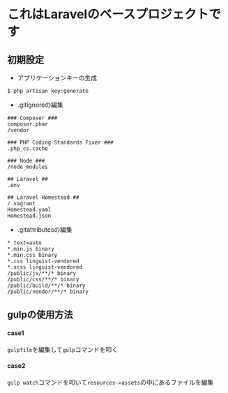 # これはLaravelのベースプロジェクトです

## 初期設定
- アプリケーションキーの生成

```
$ php artisan key:generate
```
- .gitignoreの編集

```.gitignore
### Composer ###
composer.phar
/vendor

### PHP Coding Standards Fixer ###
.php_cs.cache

### Node ###
/node_modules

## Laravel ##
.env

## Laravel Homestead ##
/.vagrant
Homestead.yaml
Homestead.json
```

- .gitattributesの編集

```.gitattributes
* text=auto
*.min.js binary
*.min.css binary
*.css linguist-vendored
*.scss linguist-vendored
/public/js/**/* binary
/public/css/**/* binary
/public/build/**/* binary
/public/vendor/**/* binary
```

## gulpの使用方法

#### case1
`gulpfile`を編集して`gulp`コマンドを叩く

#### case2
`gulp watch`コマンドを叩いて`resources->assets`の中にあるファイルを編集
